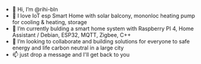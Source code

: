 - 👋 Hi, I’m @rihi-bln
- 👀 I love IoT esp Smart Home with solar balcony, mononloc heating pump for cooling & heating, storage
- 🌱 I’m currently bulding a smart home system with Raspberry PI 4, Home Assistant / Debian, ESP32, MQTT, Zigbee, C++
- 💞️ I’m looking to collaborate and building solutions for everyone to safe energy and life carbon neutral in a large city
- 📫 just drop a message and I'll get back to you


<!---
rihi-bln/rihi-bln is a ✨ special ✨ repository because its `README.md` (this file) appears on your GitHub profile.
You can click the Preview link to take a look at your changes.
--->

